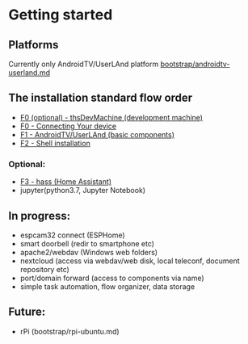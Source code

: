 # Getting started

## Platforms
Currently only AndroidTV/UserLAnd platform [bootstrap/androidtv-userland.md](bootstrap/androidtv-userland.md) 

## The installation standard flow order
- [F0 (optional) - thsDevMachine (development machine)](bootstrap-dev/shell.md)
- [F0 - Connecting Your device](bootstrap/device-connection.md)
- [F1 - AndroidTV/UserLAnd (basic components)](bootstrap/androidtv-userland.md)<!-- https://www.youtube.com/watch?v=SiihcFD1fGI -->
- [F2 - Shell installation](bootstrap/shell.md)<!-- https://www.youtube.com/watch?v=O-TR90wMyCI -->

### Optional:
- [F3 - hass (Home Assistant)](https://www.youtube.com/watch?v=QeBshrCm0Bs)
- jupyter(python3.7, Jupyter Notebook)

## In progress:
- espcam32 connect (ESPHome)
- smart doorbell (redir to smartphone etc)
- apache2/webdav (Windows web folders)
- nextcloud (access via webdav/web disk, local teleconf, document repository etc)
- port/domain forward (access to components via name)
- simple task automation, flow organizer, data storage




## Future:
- rPi (bootstrap/rpi-ubuntu.md)

